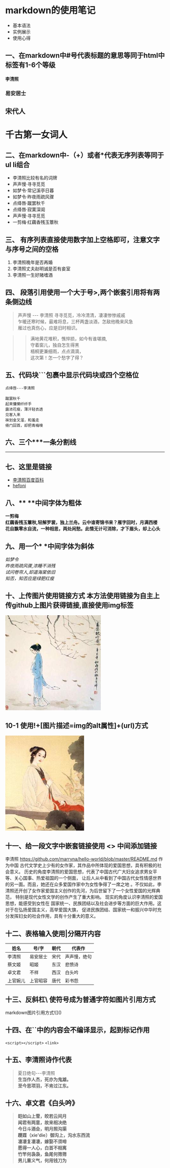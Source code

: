 # markdown的使用笔记
- 基本语法
- 实例展示
- 使用心得

## 一、在markdown中#号代表标题的意思等同于html中<h>标签有1-6个等级
  #### 李清照
  ### 易安居士
  ##  宋代人
  # 千古第一女词人

## 二、在markdown中-（+）或者*代表无序列表等同于ul li组合
  - 李清照比较有名的词牌
  - 声声慢·寻寻觅觅
  - 如梦令·常记溪亭日暮
  - 如梦令·昨夜雨疏风骤
  - 点绛唇·蹴罢秋千
  - 点绛唇·寂寞深闺
  - 声声慢·寻寻觅觅
  - 一剪梅·红藕香残玉簟秋

## 三、 有序列表直接使用数字加上空格即可，注意文字与序号之间的空格
  1.  李清照晚年是否再婚
  2.  李清照丈夫赵明诚是否有妾室
  3.  李清照一生好赌嗜酒


## 四、 段落引用使用一个大于号>,两个嵌套引用将有两条侧边线
  > 声声慢 --- 李清照
  寻寻觅觅，冷冷清清，凄凄惨惨戚戚<br>
  乍暖还寒时候，最难将息，三杯两盏淡酒，怎敌他晚来风急</br>
  雁过也真伤心，应是旧时相识。<br>

  >> 满地黄花堆积，憔悴损，如今有谁堪摘,</br>
  守着窗儿，独自怎生得黑</br>
  梧桐更兼细雨，点点滴滴，</br>
  这次第！怎一个愁字了得？

## 五、代码块```包裹中显示代码块或四个空格位
  ```
  点绛唇---李清照

  蹴罢秋千
  起来慵懒纤纤手
  露浓花瘦，薄汗轻衣透
  见客入来
  袜划金叉溜，和羞走
  倚门回首，却把青梅嗅
  ```

## 六、三个***一条分割线
***

## 七、这里是链接

  * [李清照百度百科](http://baike.baidu.com/link?url=5aLkpNfcEEMycR2xembXGELKglhOA33XAwFhM5Y6HpLdEKkm3ivSNWlBda-DSD5i_RW7sm9npE8GOI7D47X_5DClPXYlyszhF2ZvmTB6pgMoMFDEBPe9W8K34ktpUotD)
  * [hefoni](http://www.hefoni.ltd)

## 八、** **中间字体为粗体
  **一剪梅**</br>
  **红藕香残玉簟秋,轻解罗裳，独上兰舟。云中谁寄锦书来？雁字回时，月满西楼**</br>
  **花自飘零水自流，一种相思，两处闲愁。此情无计可消除，才下眉头，却上心头**</br>

## 九、用一个* *中间字体为斜体
  *如梦令*</br>
  *昨夜雨疏风骤,浓睡不消残*</br>
  *试问卷帘人,却道海棠依旧*</br>
  *知否，知否应是绿肥红瘦*</br>

## 十、上传图片使用链接方式 本方法使用链接为自主上传github上图片获得链接,直接使用img标签
  <img src='https://raw.githubusercontent.com/marryna/hello-world/master/img/02liqingzhao.jpg' alt='介夫子'></br>
  
## 10-1 使用!+[图片描述=img的alt属性]+(url)方式
   ![图片描述](https://raw.githubusercontent.com/marryna/hello-world/master/img/01liqingzhao.jpg) 
   
   
## 十一、给一段文字中嵌套链接使用 <> 中间添加链接
李清照 <https://github.com/marryna/hello-world/blob/master/README.md> 作为中国
古代文学史上少有的女作家，其作品中所体现的爱国思想，具有积极的社会意义。
历史的角度李清照的爱国思想，代表了中国古代广大妇女追求男女平等、关心国事、热爱祖国的一个侧面，
让后人从中看到了中国古代女性情感世界的另一面。而且，她还在众多爱国作家中为女性争得了一席之地
。不仅如此，李清照还开创了女作家爱国主义创作的先河，为后世留下了一个女性爱国的光辉典范，
特别是现代女性文学的创作产生了重大影响。 现实的角度认识李清照的爱国思想，能感受到女性在
国家统一、民族团结以及社会进步等方面的巨大作用。这对于在弘扬爱国主义，高举爱国大旗，
促进民族团结、国家统一和振兴中华时充分发挥妇女的社会作用，具有十分重大的意义。

## 十二、表格输入使用|分隔开内容
|姓名       |号/字       |朝代      |代表作      |
|---------- |---------- |--------- |-------     |
|李清照     |易安居士    |宋代       |声声慢，绝句 |
|蔡文姬     |昭姬        |东汉       |悲愤诗      |
|卓文君     |不祥        |西汉       |白头吟      |
|上官婉儿   |上官昭容     |唐代       |彩书怨      |

## 十三、反斜杠\ 使符号成为普通字符如图片引用方式
  markdown图片引用方式\!\[]\()

## 十四、在``中的内容会不编译显示，起到标记作用
  `<script></script>`
  `<link>`

## 十五、李清照诗作代表
  >夏日绝句---李清照</br>
  **生当作人杰，死亦为鬼雄。**</br>
  **至今思项羽，不肯过江东。**

## 十六、卓文君《白头吟》
  >**皑如山上雪，皎若云间月**</br>
  **闻君有两意，故来相决绝**</br>
  **今日斗酒会，明月照沟渠**</br>
  **躞蹀（xie'die）御沟上，沟水东西流**</br>
  **凄凄复凄凄，嫁娶不须啼**</br>
  **愿得一人心，白首不相离**</br>
  **竹竿何袅袅，鱼尾何筛筛**</br>
  **男儿重义气，何用钱刀为**</br>
   











   
